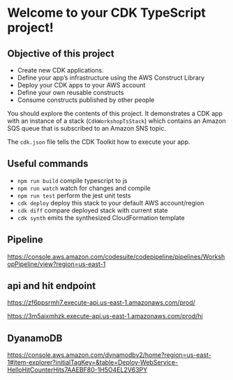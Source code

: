 # Welcome to your CDK TypeScript project!

## Objective of this project 

* Create new CDK applications.
* Define your app’s infrastructure using the AWS Construct Library
* Deploy your CDK apps to your AWS account
* Define your own reusable constructs
* Consume constructs published by other people


You should explore the contents of this project. It demonstrates a CDK app with an instance of a stack (`CdkWorkshopTsStack`)
which contains an Amazon SQS queue that is subscribed to an Amazon SNS topic.

The `cdk.json` file tells the CDK Toolkit how to execute your app.

## Useful commands

 * `npm run build`   compile typescript to js
 * `npm run watch`   watch for changes and compile
 * `npm run test`    perform the jest unit tests
 * `cdk deploy`      deploy this stack to your default AWS account/region
 * `cdk diff`        compare deployed stack with current state
 * `cdk synth`       emits the synthesized CloudFormation template

 ## Pipeline 
 https://console.aws.amazon.com/codesuite/codepipeline/pipelines/WorkshopPipeline/view?region=us-east-1 


## api and hit endpoint
https://zf6ppsrmh7.execute-api.us-east-1.amazonaws.com/prod/

https://3m5aixmhzk.execute-api.us-east-1.amazonaws.com/prod/hi

## DyanamoDB
https://console.aws.amazon.com/dynamodbv2/home?region=us-east-1#item-explorer?initialTagKey=&table=Deploy-WebService-HelloHitCounterHits7AAEBF80-1H5O4EL2V63PY



